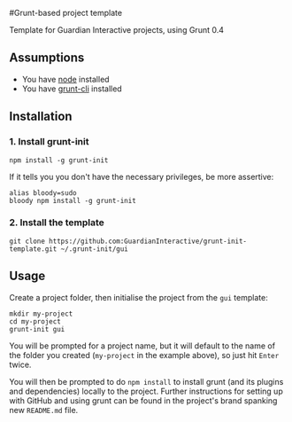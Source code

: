 #Grunt-based project template

Template for Guardian Interactive projects, using Grunt 0.4

## Assumptions

* You have [node](http://nodejs.org) installed
* You have [grunt-cli](http://gruntjs.com/getting-started) installed

## Installation

### 1. Install grunt-init

`npm install -g grunt-init`

If it tells you you don't have the necessary privileges, be more assertive:

```shell
alias bloody=sudo
bloody npm install -g grunt-init
```

### 2. Install the template
`git clone https://github.com:GuardianInteractive/grunt-init-template.git ~/.grunt-init/gui`


## Usage
Create a project folder, then initialise the project from the `gui` template:

```shell
mkdir my-project
cd my-project
grunt-init gui
```

You will be prompted for a project name, but it will default to the name of the folder you created (`my-project` in the example above), so just hit `Enter` twice.

You will then be prompted to do `npm install` to install grunt (and its plugins and dependencies) locally to the project. Further instructions for setting up with GitHub and using grunt can be found in the project's brand spanking new `README.md` file.
